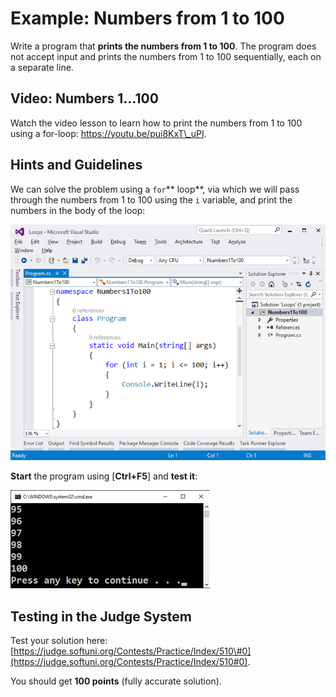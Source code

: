 # Example: Numbers from 1 to 100

Write a program that **prints the numbers from 1 to 100**. The program does not accept input and prints the numbers from 1 to 100 sequentially, each on a separate line.

## Video: Numbers 1...100

Watch the video lesson to learn how to print the numbers from 1 to 100 using a for-loop: https://youtu.be/pui8KxT\_uPI.

## Hints and Guidelines

We can solve the problem using a `for`** loop**, via which we will pass through the numbers from 1 to 100 using the `i` variable, and print the numbers in the body of the loop:

![](/assets/chapter-5-images/01.Numbers-1-to-100-01.png)

**Start** the program using \[**Ctrl+F5**\] and **test it**:

![](/assets/chapter-5-images/01.Numbers-1-to-100-02.png)

## Testing in the Judge System

Test your solution here: [https://judge.softuni.org/Contests/Practice/Index/510\#0](https://judge.softuni.org/Contests/Practice/Index/510#0).

You should get **100 points** \(fully accurate solution\).


